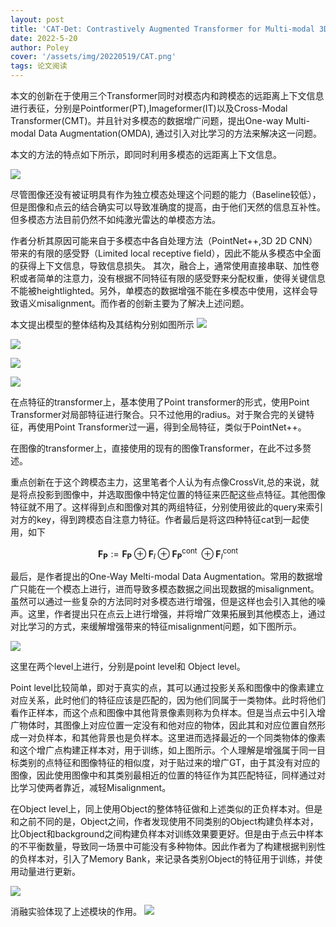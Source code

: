 ```yaml
---
layout: post
title: 'CAT-Det: Contrastively Augmented Transformer for Multi-modal 3D Object Detection'
date: 2022-5-20
author: Poley
cover: '/assets/img/20220519/CAT.png'
tags: 论文阅读
---
```


本文的创新在于使用三个Transformer同时对模态内和跨模态的远距离上下文信息进行表征，分别是Pointformer(PT),Imageformer(IT)以及Cross-Modal Transformer(CMT)。并且针对多模态的数据增广问题，提出One-way Multi-modal Data Augmentation(OMDA), 通过引入对比学习的方法来解决这一问题。

本文的方法的特点如下所示，即同时利用多模态的远距离上下文信息。

![](/assets/img/20220519/CATF1.png)

尽管图像还没有被证明具有作为独立模态处理这个问题的能力（Baseline较低），但是图像和点云的结合确实可以导致准确度的提高，由于他们天然的信息互补性。但多模态方法目前仍然不如纯激光雷达的单模态方法。

作者分析其原因可能来自于多模态中各自处理方法（PointNet++,3D 2D CNN）带来的有限的感受野（Limited local receptive field），因此不能从多模态中全面的获得上下文信息，导致信息损失。
其次，融合上，通常使用直接串联、加性卷积或者简单的注意力，没有根据不同特征有限的感受野来分配权重，使得关键信息不能被heightlighted。另外，单模态的数据增强不能在多模态中使用，这样会导致语义misalignment。而作者的创新主要为了解决上述问题。

本文提出模型的整体结构及其结构分别如图所示
![](/assets/img/20220519/CATF2.png)

![](/assets/img/20220519/CATF3.png)

![](/assets/img/20220519/CATF4.png)

![](/assets/img/20220519/CATF5.png)

在点特征的transformer上，基本使用了Point transformer的形式，使用Point Transformer对局部特征进行聚合。只不过他用的radius。对于聚合完的关键特征，再使用Point Transformer过一遍，得到全局特征，类似于PointNet++。

在图像的transformer上，直接使用的现有的图像Transformer，在此不过多赘述。

重点创新在于这个跨模态主力，这里笔者个人认为有点像CrossVit,总的来说，就是将点投影到图像中，并选取图像中特定位置的特征来匹配这些点特征。其他图像特征就不用了。这样得到点和图像对其的两组特征，分别使用彼此的query来索引对方的key，得到跨模态自注意力特征。作者最后是将这四种特征cat到一起使用，如下

$$
\begin{equation}
\boldsymbol{F}_{\boldsymbol{P}}:=\boldsymbol{F}_{\boldsymbol{P}} \oplus \boldsymbol{F}_{I} \oplus \boldsymbol{F}_{\boldsymbol{P}}^{\text {cont }} \oplus \boldsymbol{F}_{I}^{\text {cont }}
\end{equation}
$$

最后，是作者提出的One-Way Melti-modal Data Augmentation。常用的数据增广只能在一个模态上进行，进而导致多模态数据之间出现数据的misalignment。虽然可以通过一些复杂的方法同时对多模态进行增强，但是这样也会引入其他的噪声。这里，作者提出只在点云上进行增强，并将增广效果拓展到其他模态上，通过对比学习的方式，来缓解增强带来的特征misalignment问题，如下图所示。

![](/assets/img/20220519/CATF6.png)

这里在两个level上进行，分别是point level和 Object level。

Point level比较简单，即对于真实的点，其可以通过投影关系和图像中的像素建立对应关系，此时他们的特征应该是匹配的，因为他们同属于一类物体。此时将他们看作正样本，而这个点和图像中其他背景像素则称为负样本。但是当点云中引入增广物体时，其图像上对应位置一定没有和他对应的物体，因此其和对应位置自然形成一对负样本，和其他背景也是负样本。这里进而选择最近的一个同类物体的像素和这个增广点构建正样本对，用于训练，如上图所示。个人理解是增强属于同一目标类别的点特征和图像特征的相似度，对于贴过来的增广GT，由于其没有对应的图像，因此使用图像中和其类别最相近的位置的特征作为其匹配特征，同样通过对比学习使两者靠近，减轻Misalignment。

在Object level上，同上使用Object的整体特征做和上述类似的正负样本对。但是和之前不同的是，Object之间，作者发现使用不同类别的Object构建负样本对，比Object和background之间构建负样本对训练效果要更好。但是由于点云中样本的不平衡数量，导致同一场景中可能没有多种物体。因此作者为了构建根据判别性的负样本对，引入了Memory Bank，来记录各类别Object的特征用于训练，并使用动量进行更新。

![](/assets/img/20220519/CATT1.png)

消融实验体现了上述模块的作用。
![](/assets/img/20220519/CATT3.png)